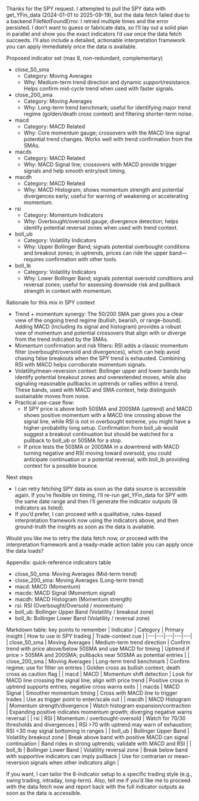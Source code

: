 Thanks for the SPY request. I attempted to pull the SPY data with get_YFin_data (2024-01-01 to 2025-09-19), but the data fetch failed due to a backend FileNotFoundError. I retried multiple times and the error persisted. I don’t want to guess or fabricate data, so I’ll lay out a solid plan in parallel and show you the exact indicators I’d use once the data fetch succeeds. I’ll also include a detailed, actionable interpretation framework you can apply immediately once the data is available.

Proposed indicator set (max 8, non-redundant, complementary)
- close_50_sma
  - Category: Moving Averages
  - Why: Medium-term trend direction and dynamic support/resistance. Helps confirm mid-cycle trend when used with faster signals.
- close_200_sma
  - Category: Moving Averages
  - Why: Long-term trend benchmark; useful for identifying major trend regime (golden/death cross context) and filtering shorter-term noise.
- macd
  - Category: MACD Related
  - Why: Core momentum gauge; crossovers with the MACD line signal potential trend changes. Works well with trend confirmation from the SMAs.
- macds
  - Category: MACD Related
  - Why: MACD Signal line; crossovers with MACD provide trigger signals and help smooth entry/exit timing.
- macdh
  - Category: MACD Related
  - Why: MACD Histogram; shows momentum strength and potential divergences early; useful for warning of weakening or accelerating momentum.
- rsi
  - Category: Momentum Indicators
  - Why: Overbought/oversold gauge; divergence detection; helps identify potential reversal zones when used with trend context.
- boll_ub
  - Category: Volatility Indicators
  - Why: Upper Bollinger Band; signals potential overbought conditions and breakout zones; in uptrends, prices can ride the upper band—requires confirmation with other tools.
- boll_lb
  - Category: Volatility Indicators
  - Why: Lower Bollinger Band; signals potential oversold conditions and reversal zones; useful for assessing downside risk and pullback strength in context with momentum.

Rationale for this mix in SPY context
- Trend + momentum synergy: The 50/200 SMA pair gives you a clear view of the ongoing trend regime (bullish, bearish, or range-bound). Adding MACD (including its signal and histogram) provides a robust view of momentum and potential crossovers that align with or diverge from the trend indicated by the SMAs.
- Momentum confirmation and risk filters: RSI adds a classic momentum filter (overbought/oversold and divergences), which can help avoid chasing false breakouts when the SPY trend is exhausted. Combining RSI with MACD helps corroborate momentum signals.
- Volatility/mean-reversion context: Bollinger upper and lower bands help identify potential breakout zones and overextended moves, while also signaling reasonable pullbacks in uptrends or rallies within a trend. These bands, used with MACD and SMA context, help distinguish sustainable moves from noise.
- Practical use-case flow: 
  - If SPY price is above both 50SMA and 200SMA (uptrend) and MACD shows positive momentum with a MACD line crossing above the signal line, while RSI is not in overbought extreme, you might have a higher-probability long setup. Confirmation from boll_ub would suggest a breakout continuation but should be watched for a pullback to boll_ub or 50SMA for a stop.
  - If price tests the 50SMA or 200SMA in a downtrend with MACD turning negative and RSI moving toward oversold, you could anticipate continuation or a potential reversal, with boll_lb providing context for a possible bounce.

Next steps
- I can retry fetching SPY data as soon as the data source is accessible again. If you’re flexible on timing, I’ll re-run get_YFin_data for SPY with the same date range and then I’ll generate the indicator outputs (8 indicators as listed).
- If you’d prefer, I can proceed with a qualitative, rules-based interpretation framework now using the indicators above, and then ground-truth the insights as soon as the data is available.

Would you like me to retry the data fetch now, or proceed with the interpretation framework and a ready-made action table you can apply once the data loads?

Appendix: quick-reference indicators table
- close_50_sma: Moving Averages (Mid-term trend)
- close_200_sma: Moving Averages (Long-term trend)
- macd: MACD (Momentum)
- macds: MACD Signal (Momentum signal)
- macdh: MACD Histogram (Momentum strength)
- rsi: RSI (Overbought/Oversold / momentum)
- boll_ub: Bollinger Upper Band (Volatility / breakout zone)
- boll_lb: Bollinger Lower Band (Volatility / reversal zone)

Markdown table: key points to remember
| Indicator | Category | Primary insight | How to use in SPY trading | Trade-context cue |
|---|---|---|---|---|
| close_50_sma | Moving Averages | Medium-term trend direction | Confirm trend with price above/below 50SMA and use MACD for timing | Uptrend if price > 50SMA and 200SMA; pullbacks near 50SMA as potential entries |
| close_200_sma | Moving Averages | Long-term trend benchmark | Confirm regime; use for filter on entries | Golden cross as bullish context; death cross as caution flag |
| macd | MACD | Momentum shift detection | Look for MACD line crossing the signal line; align with price trend | Positive cross in uptrend supports entries; negative cross warns exits |
| macds | MACD Signal | Smoother momentum timing | Cross with MACD line to trigger trades | Use as trigger point to enter/scale out |
| macdh | MACD Histogram | Momentum strength/divergence | Watch histogram expansion/contraction | Expanding positive indicates momentum growth; diverging negative warns reversal |
| rsi | RSI | Momentum / overbought-oversold | Watch for 70/30 thresholds and divergences | RSI >70 with uptrend may warn of exhaustion; RSI <30 may signal bottoming in ranges |
| boll_ub | Bollinger Upper Band | Volatility breakout zone | Break above band with positive MACD can signal continuation | Band rides in strong uptrends; validate with MACD and RSI |
| boll_lb | Bollinger Lower Band | Volatility reversal zone | Break below band with supportive indicators can imply pullback | Use for contrarian or mean-reversion signals when other indicators align |

If you want, I can tailor the 8-indicator setup to a specific trading style (e.g., swing trading, intraday, long-term). Also, tell me if you’d like me to proceed with the data fetch now and report back with the full indicator outputs as soon as the data is accessible.